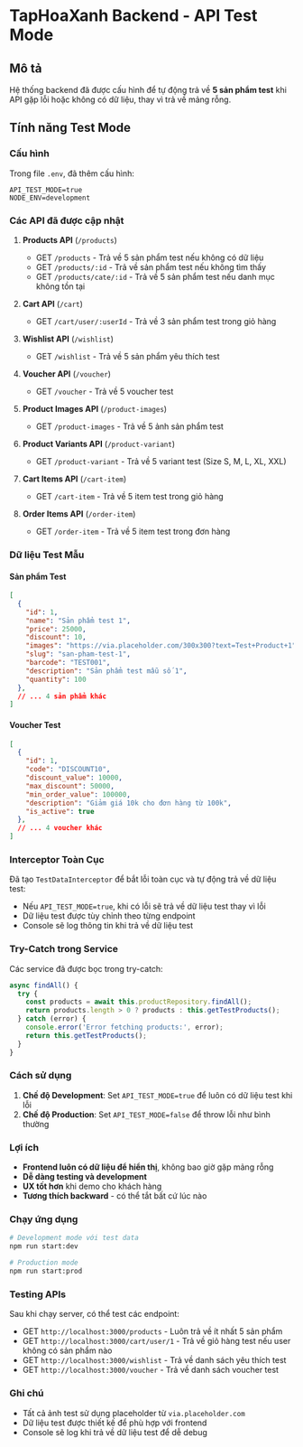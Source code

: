 # TapHoaXanh Backend - API Test Mode

## Mô tả

Hệ thống backend đã được cấu hình để tự động trả về **5 sản phẩm test** khi API gặp lỗi hoặc không có dữ liệu, thay vì trả về mảng rỗng.

## Tính năng Test Mode

### Cấu hình

Trong file `.env`, đã thêm cấu hình:
```env
API_TEST_MODE=true
NODE_ENV=development
```

### Các API đã được cập nhật

1. **Products API** (`/products`)
   - GET `/products` - Trả về 5 sản phẩm test nếu không có dữ liệu
   - GET `/products/:id` - Trả về sản phẩm test nếu không tìm thấy
   - GET `/products/cate/:id` - Trả về 5 sản phẩm test nếu danh mục không tồn tại

2. **Cart API** (`/cart`)
   - GET `/cart/user/:userId` - Trả về 3 sản phẩm test trong giỏ hàng

3. **Wishlist API** (`/wishlist`)
   - GET `/wishlist` - Trả về 5 sản phẩm yêu thích test

4. **Voucher API** (`/voucher`)
   - GET `/voucher` - Trả về 5 voucher test

5. **Product Images API** (`/product-images`)
   - GET `/product-images` - Trả về 5 ảnh sản phẩm test

6. **Product Variants API** (`/product-variant`)
   - GET `/product-variant` - Trả về 5 variant test (Size S, M, L, XL, XXL)

7. **Cart Items API** (`/cart-item`)
   - GET `/cart-item` - Trả về 5 item test trong giỏ hàng

8. **Order Items API** (`/order-item`)
   - GET `/order-item` - Trả về 5 item test trong đơn hàng

### Dữ liệu Test Mẫu

#### Sản phẩm Test
```json
[
  {
    "id": 1,
    "name": "Sản phẩm test 1",
    "price": 25000,
    "discount": 10,
    "images": "https://via.placeholder.com/300x300?text=Test+Product+1",
    "slug": "san-pham-test-1",
    "barcode": "TEST001",
    "description": "Sản phẩm test mẫu số 1",
    "quantity": 100
  },
  // ... 4 sản phẩm khác
]
```

#### Voucher Test
```json
[
  {
    "id": 1,
    "code": "DISCOUNT10",
    "discount_value": 10000,
    "max_discount": 50000,
    "min_order_value": 100000,
    "description": "Giảm giá 10k cho đơn hàng từ 100k",
    "is_active": true
  },
  // ... 4 voucher khác
]
```

### Interceptor Toàn Cục

Đã tạo `TestDataInterceptor` để bắt lỗi toàn cục và tự động trả về dữ liệu test:

- Nếu `API_TEST_MODE=true`, khi có lỗi sẽ trả về dữ liệu test thay vì lỗi
- Dữ liệu test được tùy chỉnh theo từng endpoint
- Console sẽ log thông tin khi trả về dữ liệu test

### Try-Catch trong Service

Các service đã được bọc trong try-catch:

```typescript
async findAll() {
  try {
    const products = await this.productRepository.findAll();
    return products.length > 0 ? products : this.getTestProducts();
  } catch (error) {
    console.error('Error fetching products:', error);
    return this.getTestProducts();
  }
}
```

### Cách sử dụng

1. **Chế độ Development**: Set `API_TEST_MODE=true` để luôn có dữ liệu test khi lỗi
2. **Chế độ Production**: Set `API_TEST_MODE=false` để throw lỗi như bình thường

### Lợi ích

- **Frontend luôn có dữ liệu để hiển thị**, không bao giờ gặp mảng rỗng
- **Dễ dàng testing và development**
- **UX tốt hơn** khi demo cho khách hàng
- **Tương thích backward** - có thể tắt bất cứ lúc nào

### Chạy ứng dụng

```bash
# Development mode với test data
npm run start:dev

# Production mode 
npm run start:prod
```

### Testing APIs

Sau khi chạy server, có thể test các endpoint:

- GET `http://localhost:3000/products` - Luôn trả về ít nhất 5 sản phẩm
- GET `http://localhost:3000/cart/user/1` - Trả về giỏ hàng test nếu user không có sản phẩm nào
- GET `http://localhost:3000/wishlist` - Trả về danh sách yêu thích test
- GET `http://localhost:3000/voucher` - Trả về danh sách voucher test

### Ghi chú

- Tất cả ảnh test sử dụng placeholder từ `via.placeholder.com`
- Dữ liệu test được thiết kế để phù hợp với frontend
- Console sẽ log khi trả về dữ liệu test để dễ debug
